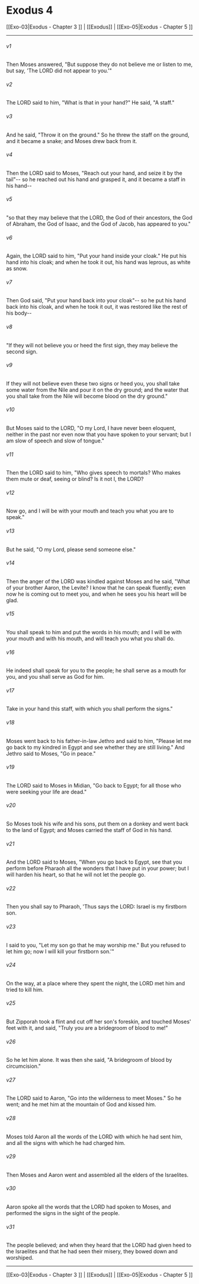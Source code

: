 # Exodus 4

[[Exo-03|Exodus - Chapter 3 ]] | [[Exodus]] | [[Exo-05|Exodus - Chapter 5 ]]
***

###### v1
Then Moses answered, "But suppose they do not believe me or listen to me, but say, 'The LORD did not appear to you.'"
###### v2
The LORD said to him, "What is that in your hand?" He said, "A staff."
###### v3
And he said, "Throw it on the ground." So he threw the staff on the ground, and it became a snake; and Moses drew back from it.
###### v4
Then the LORD said to Moses, "Reach out your hand, and seize it by the tail"-- so he reached out his hand and grasped it, and it became a staff in his hand--
###### v5
"so that they may believe that the LORD, the God of their ancestors, the God of Abraham, the God of Isaac, and the God of Jacob, has appeared to you."
###### v6
Again, the LORD said to him, "Put your hand inside your cloak." He put his hand into his cloak; and when he took it out, his hand was leprous, as white as snow.
###### v7
Then God said, "Put your hand back into your cloak"-- so he put his hand back into his cloak, and when he took it out, it was restored like the rest of his body--
###### v8
"If they will not believe you or heed the first sign, they may believe the second sign.
###### v9
If they will not believe even these two signs or heed you, you shall take some water from the Nile and pour it on the dry ground; and the water that you shall take from the Nile will become blood on the dry ground."
###### v10
But Moses said to the LORD, "O my Lord, I have never been eloquent, neither in the past nor even now that you have spoken to your servant; but I am slow of speech and slow of tongue."
###### v11
Then the LORD said to him, "Who gives speech to mortals? Who makes them mute or deaf, seeing or blind? Is it not I, the LORD?
###### v12
Now go, and I will be with your mouth and teach you what you are to speak."
###### v13
But he said, "O my Lord, please send someone else."
###### v14
Then the anger of the LORD was kindled against Moses and he said, "What of your brother Aaron, the Levite? I know that he can speak fluently; even now he is coming out to meet you, and when he sees you his heart will be glad.
###### v15
You shall speak to him and put the words in his mouth; and I will be with your mouth and with his mouth, and will teach you what you shall do.
###### v16
He indeed shall speak for you to the people; he shall serve as a mouth for you, and you shall serve as God for him.
###### v17
Take in your hand this staff, with which you shall perform the signs."
###### v18
Moses went back to his father-in-law Jethro and said to him, "Please let me go back to my kindred in Egypt and see whether they are still living." And Jethro said to Moses, "Go in peace."
###### v19
The LORD said to Moses in Midian, "Go back to Egypt; for all those who were seeking your life are dead."
###### v20
So Moses took his wife and his sons, put them on a donkey and went back to the land of Egypt; and Moses carried the staff of God in his hand.
###### v21
And the LORD said to Moses, "When you go back to Egypt, see that you perform before Pharaoh all the wonders that I have put in your power; but I will harden his heart, so that he will not let the people go.
###### v22
Then you shall say to Pharaoh, 'Thus says the LORD: Israel is my firstborn son.
###### v23
I said to you, "Let my son go that he may worship me." But you refused to let him go; now I will kill your firstborn son.'"
###### v24
On the way, at a place where they spent the night, the LORD met him and tried to kill him.
###### v25
But Zipporah took a flint and cut off her son's foreskin, and touched Moses' feet with it, and said, "Truly you are a bridegroom of blood to me!"
###### v26
So he let him alone. It was then she said, "A bridegroom of blood by circumcision."
###### v27
The LORD said to Aaron, "Go into the wilderness to meet Moses." So he went; and he met him at the mountain of God and kissed him.
###### v28
Moses told Aaron all the words of the LORD with which he had sent him, and all the signs with which he had charged him.
###### v29
Then Moses and Aaron went and assembled all the elders of the Israelites.
###### v30
Aaron spoke all the words that the LORD had spoken to Moses, and performed the signs in the sight of the people.
###### v31
The people believed; and when they heard that the LORD had given heed to the Israelites and that he had seen their misery, they bowed down and worshiped.

***

[[Exo-03|Exodus - Chapter 3 ]] | [[Exodus]] | [[Exo-05|Exodus - Chapter 5 ]]
